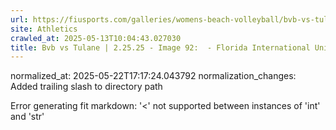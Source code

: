 ```yaml
---
url: https://fiusports.com/galleries/womens-beach-volleyball/bvb-vs-tulane-2-25-25/image-92/355/62645/
site: Athletics
crawled_at: 2025-05-13T10:04:43.027030
title: Bvb vs Tulane | 2.25.25 - Image 92:  - Florida International University
---
```

normalized_at: 2025-05-22T17:17:24.043792
normalization_changes: Added trailing slash to directory path

Error generating fit markdown: '<' not supported between instances of 'int' and 'str'